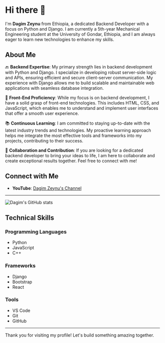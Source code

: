 # Hi there 👋

I'm **Dagim Zeynu** from Ethiopia, a dedicated Backend Developer with a focus on Python and Django. I am currently a 5th-year Mechanical Engineering student at the University of Gondar, Ethiopia, and I am always eager to learn new technologies to enhance my skills.

## About Me

🔙 **Backend Expertise**: My primary strength lies in backend development with Python and Django. I specialize in developing robust server-side logic and APIs, ensuring efficient and secure client-server communication. My experience with Django allows me to build scalable and maintainable web applications with seamless database integration.

🎨 **Front-End Proficiency**: While my focus is on backend development, I have a solid grasp of front-end technologies. This includes HTML, CSS, and JavaScript, which enables me to understand and implement user interfaces that offer a smooth user experience.



📚 **Continuous Learning**: I am committed to staying up-to-date with the latest industry trends and technologies. My proactive learning approach helps me integrate the most effective tools and frameworks into my projects, contributing to their success.

🤝 **Collaboration and Contribution**: If you are looking for a dedicated backend developer to bring your ideas to life, I am here to collaborate and create exceptional results together. Feel free to connect with me!

## Connect with Me

- **YouTube**: [Dagim Zeynu's Channel](https://www.youtube.com/channel/UCgX2rl4E11JUiO-hwqZs2Jw)

---

![Dagim's GitHub stats](https://github-readme-stats.vercel.app/api?username=Dagim-Zeynu&show_icons=true&theme=radical)

## Technical Skills

### Programming Languages
- Python
- JavaScript
- C++

### Frameworks
- Django
- Bootstrap
- React

### Tools
- VS Code
- Git
- GitHub

---

Thank you for visiting my profile! Let's build something amazing together.
